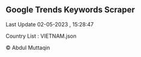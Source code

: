 

## Google Trends Keywords Scraper 
 
Last Update 02-05-2023 , 15:28:47

Country List :
VIETNAM.json



© Abdul Muttaqin 
